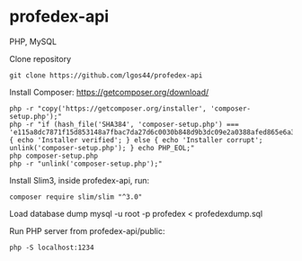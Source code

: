 # profedex-api

PHP, MySQL

Clone repository
```
git clone https://github.com/lgos44/profedex-api
```

Install Composer: https://getcomposer.org/download/
```
php -r "copy('https://getcomposer.org/installer', 'composer-setup.php');"
php -r "if (hash_file('SHA384', 'composer-setup.php') === 'e115a8dc7871f15d853148a7fbac7da27d6c0030b848d9b3dc09e2a0388afed865e6a3d6b3c0fad45c48e2b5fc1196ae') { echo 'Installer verified'; } else { echo 'Installer corrupt'; unlink('composer-setup.php'); } echo PHP_EOL;"
php composer-setup.php
php -r "unlink('composer-setup.php');"
```

Install Slim3, inside profedex-api, run:
```
composer require slim/slim "^3.0"
```

Load database dump
mysql -u root -p profedex < profedexdump.sql

Run PHP server from profedex-api/public:
```
php -S localhost:1234
```
